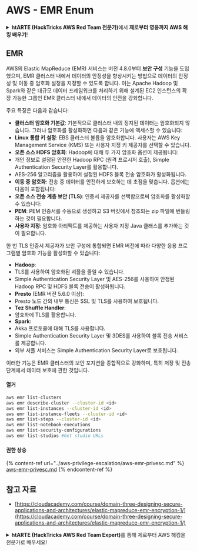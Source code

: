 # AWS - EMR Enum

<details>

<summary><strong>htARTE (HackTricks AWS Red Team 전문가)</strong>에서 <strong>제로부터 영웅까지 AWS 해킹 배우기</strong>!</summary>

다른 HackTricks 지원 방법:

* **회사를 HackTricks에서 광고하거나 HackTricks를 PDF로 다운로드**하고 싶다면 [**구독 요금제**](https://github.com/sponsors/carlospolop)를 확인하세요!
* [**공식 PEASS & HackTricks 굿즈**](https://peass.creator-spring.com)를 구매하세요
* [**The PEASS Family**](https://opensea.io/collection/the-peass-family)를 발견하세요, 당사의 독점 [**NFTs**](https://opensea.io/collection/the-peass-family) 컬렉션
* **💬 [Discord 그룹](https://discord.gg/hRep4RUj7f)** 또는 [텔레그램 그룹](https://t.me/peass)에 **가입**하거나 **트위터** 🐦 [**@hacktricks\_live**](https://twitter.com/hacktricks\_live)**를 팔로우**하세요.
* **해킹 요령을 공유하려면** [**HackTricks**](https://github.com/carlospolop/hacktricks) 및 [**HackTricks Cloud**](https://github.com/carlospolop/hacktricks-cloud) github 저장소에 PR을 제출하세요.

</details>

## EMR

AWS의 Elastic MapReduce (EMR) 서비스는 버전 4.8.0부터 **보안 구성** 기능을 도입했으며, EMR 클러스터 내에서 데이터의 안정성을 향상시키는 방법으로 데이터의 안정성 및 이동 중 암호화 설정을 지정할 수 있도록 합니다. 이는 Apache Hadoop 및 Spark와 같은 대규모 데이터 프레임워크를 처리하기 위해 설계된 EC2 인스턴스의 확장 가능한 그룹인 EMR 클러스터 내에서 데이터의 안전을 강화합니다.

주요 특징은 다음과 같습니다:

* **클러스터 암호화 기본값**: 기본적으로 클러스터 내의 정지된 데이터는 암호화되지 않습니다. 그러나 암호화를 활성화하면 다음과 같은 기능에 액세스할 수 있습니다:
* **Linux 통합 키 설정**: EBS 클러스터 볼륨을 암호화합니다. 사용자는 AWS Key Management Service (KMS) 또는 사용자 지정 키 제공자를 선택할 수 있습니다.
* **오픈 소스 HDFS 암호화**: Hadoop에 대해 두 가지 암호화 옵션이 제공됩니다:
* 개인 정보로 설정된 안전한 Hadoop RPC (원격 프로시저 호출), Simple Authentication Security Layer를 활용합니다.
* AES-256 알고리즘을 활용하여 설정된 HDFS 블록 전송 암호화가 활성화됩니다.
* **이동 중 암호화**: 전송 중 데이터를 안전하게 보호하는 데 초점을 맞춥니다. 옵션에는 다음이 포함됩니다:
* **오픈 소스 전송 계층 보안 (TLS)**: 인증서 제공자를 선택함으로써 암호화를 활성화할 수 있습니다:
* **PEM**: PEM 인증서를 수동으로 생성하고 S3 버킷에서 참조되는 zip 파일에 번들링하는 것이 필요합니다.
* **사용자 지정**: 암호화 아티팩트를 제공하는 사용자 지정 Java 클래스를 추가하는 것이 필요합니다.

한 번 TLS 인증서 제공자가 보안 구성에 통합되면 EMR 버전에 따라 다양한 응용 프로그램별 암호화 기능을 활성화할 수 있습니다:

* **Hadoop**:
* TLS를 사용하여 암호화된 셔플을 줄일 수 있습니다.
* Simple Authentication Security Layer 및 AES-256를 사용하여 안정된 Hadoop RPC 및 HDFS 블록 전송이 활성화됩니다.
* **Presto** (EMR 버전 5.6.0 이상):
* Presto 노드 간의 내부 통신은 SSL 및 TLS를 사용하여 보호됩니다.
* **Tez Shuffle Handler**:
* 암호화에 TLS를 활용합니다.
* **Spark**:
* Akka 프로토콜에 대해 TLS를 사용합니다.
* Simple Authentication Security Layer 및 3DES를 사용하여 블록 전송 서비스를 제공합니다.
* 외부 셔플 서비스는 Simple Authentication Security Layer로 보호됩니다.

이러한 기능은 EMR 클러스터의 보안 포지션을 종합적으로 강화하며, 특히 저장 및 전송 단계에서 데이터 보호에 관한 것입니다.

#### 열거
```bash
aws emr list-clusters
aws emr describe-cluster --cluster-id <id>
aws emr list-instances --cluster-id <id>
aws emr list-instance-fleets --cluster-id <id>
aws emr list-steps --cluster-id <id>
aws emr list-notebook-executions
aws emr list-security-configurations
aws emr list-studios #Get studio URLs
```
#### 권한 상승

{% content-ref url="../aws-privilege-escalation/aws-emr-privesc.md" %}
[aws-emr-privesc.md](../aws-privilege-escalation/aws-emr-privesc.md)
{% endcontent-ref %}

## 참고 자료

* [https://cloudacademy.com/course/domain-three-designing-secure-applications-and-architectures/elastic-mapreduce-emr-encryption-1/](https://cloudacademy.com/course/domain-three-designing-secure-applications-and-architectures/elastic-mapreduce-emr-encryption-1/)

<details>

<summary><strong>htARTE (HackTricks AWS Red Team Expert)</strong>를 통해 제로부터 AWS 해킹을 전문가로 배우세요!</summary>

HackTricks를 지원하는 다른 방법:

* **회사를 HackTricks에서 홍보하거나 PDF로 다운로드하려면** [**구독 요금제**](https://github.com/sponsors/carlospolop)를 확인하세요!
* [**공식 PEASS & HackTricks 스왜그**](https://peass.creator-spring.com)를 구매하세요
* [**The PEASS Family**](https://opensea.io/collection/the-peass-family)를 발견하세요, 당사의 독점 [**NFTs**](https://opensea.io/collection/the-peass-family) 컬렉션
* **💬 [**디스코드 그룹**](https://discord.gg/hRep4RUj7f)에 가입하거나 [**텔레그램 그룹**](https://t.me/peass)에 가입하거나** 트위터** 🐦 [**@hacktricks\_live**](https://twitter.com/hacktricks\_live)**를 팔로우하세요.**
* **HackTricks** 및 **HackTricks Cloud** github 저장소에 PR을 제출하여 해킹 트릭을 공유하세요.

</details>
